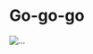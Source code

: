 # Go-go-go
![...](https://www.google.com/url?sa=i&url=https%3A%2F%2Ftenor.com%2Fsearch%2Ffbi-gifs&psig=AOvVaw37NelpdtoQcSLWhsP5QJMr&ust=1733129394913000&source=images&cd=vfe&opi=89978449&ved=0CBAQjRxqFwoTCLj9y6GYhooDFQAAAAAdAAAAABAI)
